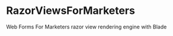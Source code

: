 RazorViewsForMarketers
======================

Web Forms For Marketers razor view rendering engine with Blade
